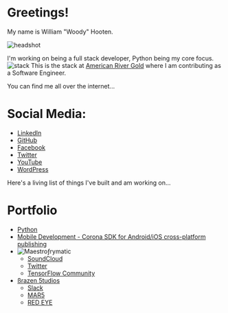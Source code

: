 <head>
	<link rel="shortcut icon" type="image/x-icon" href="favicon.ico">
</head>

# Greetings!

My name is William "Woody" Hooten.

![headshot](https://i.imgur.com/MaRaAhW.png) 

I'm working on being a full stack developer, Python being my core focus. 
![stack](https://i.imgur.com/YsX0q6x.png)
This is the stack at [American River Gold](www.americanrivergold.com) where I am contributing as a Software Engineer.

You can find me all over the internet...
# Social Media:

- [LinkedIn](https://www.linkedin.com/in/williamphooten)
- [GitHub](https://www.github.com/frymatic)
- [Facebook](https://www.facebook.com/WoodHoot)
- [Twitter](https://www.twitter.com/WoodHoot)
- [YouTube](https://www.youtube.com/channel/UCS03esOnKDT7d-HMG_HFKnQ)
- [WordPress](https://woodhoot.wordpress.com/)

Here's a living list of things I've built and am working on...
# Portfolio
- [Python](python.md)
- [Mobile Development - Corona SDK for Android/iOS cross-platform publishing](mobile.md)
- ![Maestro](https://i.imgur.com/eUcUftE.png)ƒrymatic
	- [SoundCloud](https://soundcloud.com/mofrymatic)
	- [Twitter](https://twitter.com/mofrymatic)
	- [TensorFlow Community](https://www.twitter.com/TensorFlo)
- [ßrazen 5tudios](https://twitter.com/Brazen5tudios)
	- [Slack](https://brazen5tudios.slack.com/)
	- [MAR5](https://www.facebook.com/events/251726375236944/)
	- [RED EYE](https://www.facebook.com/groups/REDEYEGAME/)